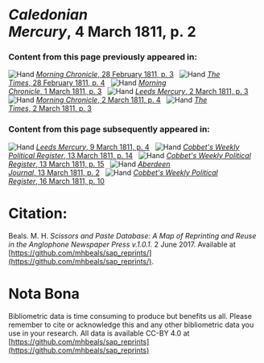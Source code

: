 # *Caledonian Mercury*, 4 March 1811, p. 2  
  
### Content from this page previously appeared in:  
![Hand](http://scissorsandpaste.net/wp-content/uploads/2017/06/smallhandpointer.png) [*Morning Chronicle*, 28 February 1811, p. 3](https://mhbeals.github.io/sap_html/Morning-Chronicle/Morning-Chronicle-28-February-1811-p-3)  
![Hand](http://scissorsandpaste.net/wp-content/uploads/2017/06/smallhandpointer.png) [*The Times*, 28 February 1811, p. 4](https://mhbeals.github.io/sap_html/The-Times/The-Times-28-February-1811-p-4)  
![Hand](http://scissorsandpaste.net/wp-content/uploads/2017/06/smallhandpointer.png) [*Morning Chronicle*, 1 March 1811, p. 3](https://mhbeals.github.io/sap_html/Morning-Chronicle/Morning-Chronicle-1-March-1811-p-3)  
![Hand](http://scissorsandpaste.net/wp-content/uploads/2017/06/smallhandpointer.png) [*Leeds Mercury*, 2 March 1811, p. 3](https://mhbeals.github.io/sap_html/Leeds-Mercury/Leeds-Mercury-2-March-1811-p-3)  
![Hand](http://scissorsandpaste.net/wp-content/uploads/2017/06/smallhandpointer.png) [*Morning Chronicle*, 2 March 1811, p. 4](https://mhbeals.github.io/sap_html/Morning-Chronicle/Morning-Chronicle-2-March-1811-p-4)  
![Hand](http://scissorsandpaste.net/wp-content/uploads/2017/06/smallhandpointer.png) [*The Times*, 2 March 1811, p. 3](https://mhbeals.github.io/sap_html/The-Times/The-Times-2-March-1811-p-3)  
  
### Content from this page subsequently appeared in:  
![Hand](http://scissorsandpaste.net/wp-content/uploads/2017/06/smallhandpointer.png) [*Leeds Mercury*, 9 March 1811, p. 4](https://mhbeals.github.io/sap_html/Leeds-Mercury/Leeds-Mercury-9-March-1811-p-4)  
![Hand](http://scissorsandpaste.net/wp-content/uploads/2017/06/smallhandpointer.png) [*Cobbet's Weekly Political Register*, 13 March 1811, p. 14](https://mhbeals.github.io/sap_html/Cobbet's-Weekly-Political-Register/Cobbet's-Weekly-Political-Register-13-March-1811-p-14)  
![Hand](http://scissorsandpaste.net/wp-content/uploads/2017/06/smallhandpointer.png) [*Cobbet's Weekly Political Register*, 13 March 1811, p. 15](https://mhbeals.github.io/sap_html/Cobbet's-Weekly-Political-Register/Cobbet's-Weekly-Political-Register-13-March-1811-p-15)  
![Hand](http://scissorsandpaste.net/wp-content/uploads/2017/06/smallhandpointer.png) [*Aberdeen Journal*, 13 March 1811, p. 2](https://mhbeals.github.io/sap_html/Aberdeen-Journal/Aberdeen-Journal-13-March-1811-p-2)  
![Hand](http://scissorsandpaste.net/wp-content/uploads/2017/06/smallhandpointer.png) [*Cobbet's Weekly Political Register*, 16 March 1811, p. 10](https://mhbeals.github.io/sap_html/Cobbet's-Weekly-Political-Register/Cobbet's-Weekly-Political-Register-16-March-1811-p-10)  


# Citation: 

Beals. M. H. *Scissors and Paste Database: A Map of Reprinting and Reuse in the Anglophone Newspaper Press v.1.0.1.* 2 June 2017. Available at [https://github.com/mhbeals/sap_reprints/](https://github.com/mhbeals/sap_reprints/). 

# Nota Bona

Bibliometric data is time consuming to produce but benefits us all. Please remember to cite or acknowledge this and any other bibliometric data you use in your research. All data is available CC-BY 4.0 at [https://github.com/mhbeals/sap_reprints](https://github.com/mhbeals/sap_reprints)